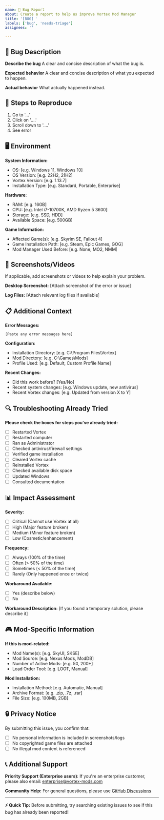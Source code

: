 ```yaml
---
name: 🐛 Bug Report
about: Create a report to help us improve Vortex Mod Manager
title: '[BUG] '
labels: ['bug', 'needs-triage']
assignees: ''

---
```


## 🐛 Bug Description

**Describe the bug**
A clear and concise description of what the bug is.

**Expected behavior**
A clear and concise description of what you expected to happen.

**Actual behavior**
What actually happened instead.

## 🔄 Steps to Reproduce

1. Go to '...'
2. Click on '....'
3. Scroll down to '....'
4. See error

## 🖥️ Environment

**System Information:**
- OS: [e.g. Windows 11, Windows 10]
- OS Version: [e.g. 22H2, 21H2]
- Vortex Version: [e.g. 1.13.7]
- Installation Type: [e.g. Standard, Portable, Enterprise]

**Hardware:**
- RAM: [e.g. 16GB]
- CPU: [e.g. Intel i7-10700K, AMD Ryzen 5 3600]
- Storage: [e.g. SSD, HDD]
- Available Space: [e.g. 500GB]

**Game Information:**
- Affected Game(s): [e.g. Skyrim SE, Fallout 4]
- Game Installation Path: [e.g. Steam, Epic Games, GOG]
- Mod Manager Used Before: [e.g. None, MO2, NMM]

## 📸 Screenshots/Videos

If applicable, add screenshots or videos to help explain your problem.

**Desktop Screenshot:**
[Attach screenshot of the error or issue]

**Log Files:**
[Attach relevant log files if available]

## 📋 Additional Context

**Error Messages:**
```
[Paste any error messages here]
```

**Configuration:**
- Installation Directory: [e.g. C:\Program Files\Vortex]
- Mod Directory: [e.g. C:\Games\Mods]
- Profile Used: [e.g. Default, Custom Profile Name]

**Recent Changes:**
- Did this work before? [Yes/No]
- Recent system changes: [e.g. Windows update, new antivirus]
- Recent Vortex changes: [e.g. Updated from version X to Y]

## 🔍 Troubleshooting Already Tried

**Please check the boxes for steps you've already tried:**

- [ ] Restarted Vortex
- [ ] Restarted computer
- [ ] Ran as Administrator
- [ ] Checked antivirus/firewall settings
- [ ] Verified game installation
- [ ] Cleared Vortex cache
- [ ] Reinstalled Vortex
- [ ] Checked available disk space
- [ ] Updated Windows
- [ ] Consulted documentation

## 📊 Impact Assessment

**Severity:**
- [ ] Critical (Cannot use Vortex at all)
- [ ] High (Major feature broken)
- [ ] Medium (Minor feature broken)
- [ ] Low (Cosmetic/enhancement)

**Frequency:**
- [ ] Always (100% of the time)
- [ ] Often (> 50% of the time)
- [ ] Sometimes (< 50% of the time)
- [ ] Rarely (Only happened once or twice)

**Workaround Available:**
- [ ] Yes (describe below)
- [ ] No

**Workaround Description:**
[If you found a temporary solution, please describe it]

## 🎮 Mod-Specific Information

**If this is mod-related:**
- Mod Name(s): [e.g. SkyUI, SKSE]
- Mod Source: [e.g. Nexus Mods, ModDB]
- Number of Active Mods: [e.g. 50, 200+]
- Load Order Tool: [e.g. LOOT, Manual]

**Mod Installation:**
- Installation Method: [e.g. Automatic, Manual]
- Archive Format: [e.g. .zip, .7z, .rar]
- File Size: [e.g. 100MB, 2GB]

## 🔒 Privacy Notice

By submitting this issue, you confirm that:
- [ ] No personal information is included in screenshots/logs
- [ ] No copyrighted game files are attached
- [ ] No illegal mod content is referenced

## 📞 Additional Support

**Priority Support (Enterprise users):**
If you're an enterprise customer, please also email: enterprise@vortex-mods.com

**Community Help:**
For general questions, please use [GitHub Discussions](https://github.com/Vortex-Mods/vortexmod/discussions)

---

**⚡ Quick Tip:** Before submitting, try searching existing issues to see if this bug has already been reported! 
